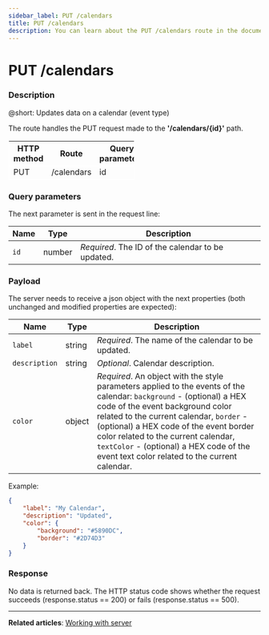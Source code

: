 ```yaml
---
sidebar_label: PUT /calendars
title: PUT /calendars
description: You can learn about the PUT /calendars route in the documentation of the DHTMLX JavaScript Event Calendar library. Browse developer guides and API reference, try out code examples and live demos, and download a free 30-day evaluation version of DHTMLX Event Calendar.
---
```


# PUT /calendars

### Description

@short: Updates data on a calendar (event type)

The route handles the PUT request made to the **'/calendars/{id}'** path.

<table style="border: 1px solid white; border-collapse: collapse; width:50%">
<thead style="border: 1px solid white; border-collapse: collapse;">
<th style="width:25%">HTTP method</th>
<th style="width:25%">Route</th>
<th style="width:25%">Query parameters</th>
</thead>
<tbody style="border: 1px solid white; border-collapse: collapse">
<tr>
<td>PUT</td>
<td>/calendars</td>
<td>id</td>
</tr>
</tbody>
</table>

### Query parameters

The next parameter is sent in the request line:

| Name       | Type        | Description |
| ----------- | ----------- | ----------- |
| `id`       |  number   | *Required*. The ID of the calendar to be updated.|

### Payload

The server needs to receive a json object with the next properties (both unchanged and modified properties are expected):

| Name       | Type        | Description |
| ----------- | ----------- | ----------- |
| `label`       |  string  | *Required*. The name of the calendar to be updated.|
| `description` |  string  | *Optional*. Calendar description.|
| `color`       | object | *Required*. An object with the style parameters applied to the events of the calendar: `background` - (optional) a HEX code of the event background color related to the current calendar, `border` - (optional) a HEX code of the event border color related to the current calendar, `textColor` - (optional) a HEX code of the event text color related to the current calendar.|

Example:

~~~json
{
    "label": "My Calendar",
    "description": "Updated",
    "color": {
        "background": "#5890DC",
        "border": "#2D74D3"
    }
}
~~~

### Response

No data is returned back. The HTTP status code shows whether the request succeeds (response.status == 200) or fails (response.status == 500).

---

**Related articles**: [Working with server](guides/working_with_server.md)
